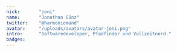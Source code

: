 ```yaml
---
nick:       "joni" 
name:       "Jonathan Günz"
twitter:    "@harmoniemand"
avatar:     "/uploads/avatars/avatar-joni.png"
intro:      "Softwaredeveloper, Pfadfinder und Vollzeitnerd."
badges: 
---
```

